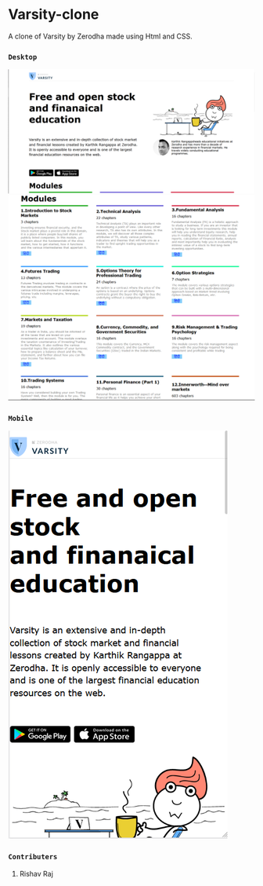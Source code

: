 # Varsity-clone

A clone of Varsity by Zerodha made using Html and CSS.

### `Desktop`

![ScreenShot](https://github.com/Rishav-mngo/varsity-clone/blob/main/ScreenShots/header.png)
![ScreenShot](https://github.com/Rishav-mngo/varsity-clone/blob/main/ScreenShots/modules.png)

### `Mobile`

![ScreenShot](https://github.com/Rishav-mngo/varsity-clone/blob/main/ScreenShots/mobile.png)

### `Contributers`

1. Rishav Raj
